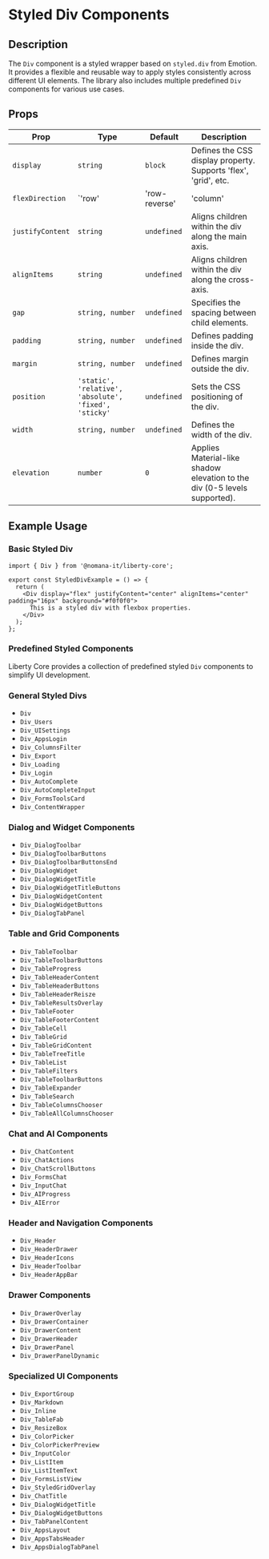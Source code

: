 # Styled Div Components

## Description
The `Div` component is a styled wrapper based on `styled.div` from Emotion. It provides a flexible and reusable way to apply styles consistently across different UI elements. The library also includes multiple predefined `Div` components for various use cases.

## Props
| Prop             | Type               | Default  | Description                                   |
|-----------------|-------------------|----------|-----------------------------------------------|
| `display`  | `string` | `block`  | Defines the CSS display property. Supports 'flex', 'grid', etc. |
| `flexDirection`  | `'row' | 'row-reverse' | 'column' | 'column-reverse'` | `undefined` | Sets the flex direction when using flexbox. |
| `justifyContent` | `string` | `undefined` | Aligns children within the div along the main axis. |
| `alignItems` | `string` | `undefined` | Aligns children within the div along the cross-axis. |
| `gap` | `string, number` | `undefined` | Specifies the spacing between child elements. |
| `padding` | `string, number` | `undefined` | Defines padding inside the div. |
| `margin` | `string, number` | `undefined` | Defines margin outside the div. |
| `position` | `'static', 'relative', 'absolute', 'fixed', 'sticky'` | `undefined` | Sets the CSS positioning of the div. |
| `width` | `string, number` | `undefined` | Defines the width of the div. |
| `elevation` | `number` | `0` | Applies Material-like shadow elevation to the div (0-5 levels supported). |

## Example Usage

### Basic Styled Div
```tsx
import { Div } from '@nomana-it/liberty-core';

export const StyledDivExample = () => {
  return (
    <Div display="flex" justifyContent="center" alignItems="center" padding="16px" background="#f0f0f0">
      This is a styled div with flexbox properties.
    </Div>
  );
};
```

### Predefined Styled Components

Liberty Core provides a collection of predefined styled `Div` components to simplify UI development.

### **General Styled Divs**
- `Div`
- `Div_Users`
- `Div_UISettings`
- `Div_AppsLogin`
- `Div_ColumnsFilter`
- `Div_Export`
- `Div_Loading`
- `Div_Login`
- `Div_AutoComplete`
- `Div_AutoCompleteInput`
- `Div_FormsToolsCard`
- `Div_ContentWrapper`

### **Dialog and Widget Components**
- `Div_DialogToolbar`
- `Div_DialogToolbarButtons`
- `Div_DialogToolbarButtonsEnd`
- `Div_DialogWidget`
- `Div_DialogWidgetTitle`
- `Div_DialogWidgetTitleButtons`
- `Div_DialogWidgetContent`
- `Div_DialogWidgetButtons`
- `Div_DialogTabPanel`

### **Table and Grid Components**
- `Div_TableToolbar`
- `Div_TableToolbarButtons`
- `Div_TableProgress`
- `Div_TableHeaderContent`
- `Div_TableHeaderButtons`
- `Div_TableHeaderReisze`
- `Div_TableResultsOverlay`
- `Div_TableFooter`
- `Div_TableFooterContent`
- `Div_TableCell`
- `Div_TableGrid`
- `Div_TableGridContent`
- `Div_TableTreeTitle`
- `Div_TableList`
- `Div_TableFilters`
- `Div_TableToolbarButtons`
- `Div_TableExpander`
- `Div_TableSearch`
- `Div_TableColumnsChooser`
- `Div_TableAllColumnsChooser`

### **Chat and AI Components**
- `Div_ChatContent`
- `Div_ChatActions`
- `Div_ChatScrollButtons`
- `Div_FormsChat`
- `Div_InputChat`
- `Div_AIProgress`
- `Div_AIError`

### **Header and Navigation Components**
- `Div_Header`
- `Div_HeaderDrawer`
- `Div_HeaderIcons`
- `Div_HeaderToolbar`
- `Div_HeaderAppBar`

### **Drawer Components**
- `Div_DrawerOverlay`
- `Div_DrawerContainer`
- `Div_DrawerContent`
- `Div_DrawerHeader`
- `Div_DrawerPanel`
- `Div_DrawerPanelDynamic`

### **Specialized UI Components**
- `Div_ExportGroup`
- `Div_Markdown`
- `Div_Inline`
- `Div_TableFab`
- `Div_ResizeBox`
- `Div_ColorPicker`
- `Div_ColorPickerPreview`
- `Div_InputColor`
- `Div_ListItem`
- `Div_ListItemText`
- `Div_FormsListView`
- `Div_StyledGridOverlay`
- `Div_ChatTitle`
- `Div_DialogWidgetTitle`
- `Div_DialogWidgetButtons`
- `Div_TabPanelContent`
- `Div_AppsLayout`
- `Div_AppsTabsHeader`
- `Div_AppsDialogTabPanel`
```